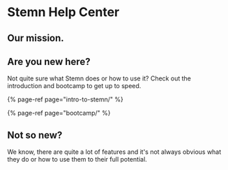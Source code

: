 # Stemn Help Center

## Our mission.



## Are you new here?

Not quite sure what Stemn does or how to use it? Check out the introduction and bootcamp to get up to speed.

{% page-ref page="intro-to-stemn/" %}

{% page-ref page="bootcamp/" %}

## Not so new?

We know, there are quite a lot of features and it's not always obvious what they do or how to use them to their full potential.

